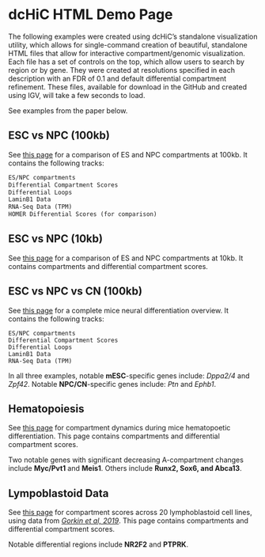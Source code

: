 # dcHiC HTML Demo Page

The following examples were created using dcHiC’s standalone visualization utility, which allows for single-command creation of beautiful, standalone HTML files that allow for interactive compartment/genomic visualization. Each file has a set of controls on the top, which allow users to search by region or by gene. They were created at resolutions specified in each description with an FDR of 0.1 and default differential compartment refinement. These files, available for download in the GitHub and created using IGV, will take a few seconds to load.

See examples from the paper below. 

## ESC vs NPC (100kb)

See [this page](https://ay-lab.github.io/dcHiC/html/ESC_NPC_100Kb.RefineY_Rconf90_FDR10.pcOri.html) for a comparison of ES and NPC compartments at 100kb. It contains the following tracks:  
```markdown
ES/NPC compartments
Differential Compartment Scores
Differential Loops
LaminB1 Data
RNA-Seq Data (TPM)
HOMER Differential Scores (for comparison)
```

## ESC vs NPC (10kb)

See [this page](https://ay-lab.github.io/dcHiC/html/ESC_NPC_10Kb.RefineY_Rconf90_FDR10.pcOri.html) for a comparison of ES and NPC compartments at 10kb. It contains compartments and differential compartment scores. 

## ESC vs NPC vs CN (100kb)

See [this page](https://ay-lab.github.io/dcHiC/html/ESC_NPC_CN_100Kb.RefineY_Rconf90_FDR10.pcOri.html) for a complete mice neural differentiation overview. It contains the following tracks: 
```
ES/NPC compartments
Differential Compartment Scores
Differential Loops
LaminB1 Data
RNA-Seq Data (TPM)
```

In all three examples, notable **mESC**-specific genes include: *Dppa2/4* and *Zpf42*. Notable **NPC/CN**-specific genes include: *Ptn* and *Ephb1*. 

## Hematopoiesis 

See [this page](https://ay-lab.github.io/dcHiC/html/gorking_hg19_40Kb.RefineY_Rconf90_FDR10.pcOri.html) for compartment dynamics during mice hematopoetic differentiation. This page contains compartments and differential compartment scores. 

Two notable genes with significant decreasing A-compartment changes include **Myc/Pvt1** and **Meis1**. Others include **Runx2, Sox6, and Abca13**.

## Lympoblastoid Data

See [this page](https://ay-lab.github.io/dcHiC/html/gorking_hg19_40Kb.RefineY_Rconf90_FDR10.pcOri.html) for compartment scores across 20 lymphoblastoid cell lines, using data from [*Gorkin et al, 2019*](https://genomebiology.biomedcentral.com/articles/10.1186/s13059-019-1855-4). This page contains compartments and differential compartment scores. 

Notable differential regions include **NR2F2** and **PTPRK**.



